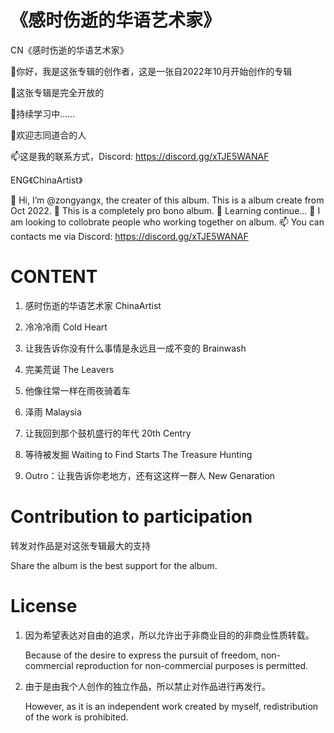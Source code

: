 # 《感时伤逝的华语艺术家》

CN《感时伤逝的华语艺术家》

👋你好，我是这张专辑的创作者，这是一张自2022年10月开始创作的专辑

👀这张专辑是完全开放的

🌱持续学习中......

💞️欢迎志同道合的人

📫这是我的联系方式，Discord: https://discord.gg/xTJE5WANAF

ENG《ChinaArtist》

👋 Hi, I’m @zongyangx, the creater of this album. This is a album create from Oct 2022.
👀 This is a completely pro bono album. 
🌱 Learning continue...
💞️ I am looking to collobrate people who working together on album.
📫 You can contacts me via Discord: https://discord.gg/xTJE5WANAF

# CONTENT

1. 感时伤逝的华语艺术家 ChinaArtist

2. 冷冷冷雨 Cold Heart

3. 让我告诉你没有什么事情是永远且一成不变的 Brainwash

4. 完美荒诞 The Leavers

5. 他像往常一样在雨夜骑着车 

6. 泽雨 Malaysia

7. 让我回到那个鼓机盛行的年代 20th Centry

8. 等待被发掘 Waiting to Find Starts The Treasure Hunting

9. Outro：让我告诉你老地方，还有这这样一群人 New Genaration

# Contribution to participation

转发对作品是对这张专辑最大的支持

Share the album is the best support for the album.

# License

1. 因为希望表达对自由的追求，所以允许出于非商业目的的非商业性质转载。
   
   Because of the desire to express the pursuit of freedom, non-commercial reproduction for non-commercial purposes is permitted.

2. 由于是由我个人创作的独立作品，所以禁止对作品进行再发行。
   
   However, as it is an independent work created by myself, redistribution of the work is prohibited.
